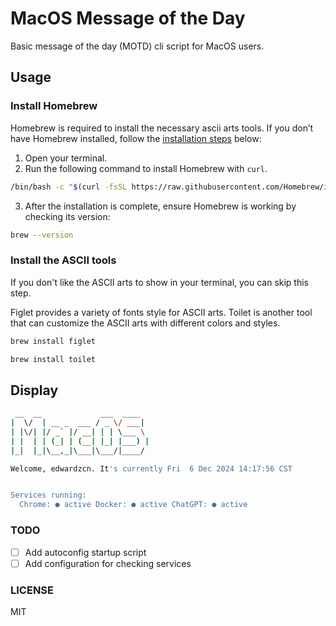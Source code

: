 # MacOS Message of the Day

Basic message of the day (MOTD) cli script for MacOS users.

## Usage

### Install Homebrew

Homebrew is required to install the necessary ascii arts tools. If you don’t have Homebrew installed, follow the [installation steps](https://brew.sh/) below:

1. Open your terminal.
2. Run the following command to install Homebrew with `curl`.

  ```bash
  /bin/bash -c "$(curl -fsSL https://raw.githubusercontent.com/Homebrew/install/HEAD/install.sh)"
  ```

3. After the installation is complete, ensure Homebrew is working by checking its version:


  ```bash
  brew --version
  ```

### Install the ASCII tools

If you don't like the ASCII arts to show in your terminal, you can skip this step.

Figlet provides a variety of fonts style for ASCII arts. Toilet is another tool that can customize the ASCII arts with different colors and styles.

```bash
brew install figlet
```

```bash
brew install toilet
```

## Display

```bash
 __  __             ___  ____
|  \/  | __ _  ___ / _ \/ ___|
| |\/| |/ _` |/ __| | | \___ \
| |  | | (_| | (__| |_| |___) |
|_|  |_|\__,_|\___|\___/|____/

Welcome, edwardzcn. It's currently Fri  6 Dec 2024 14:17:56 CST


Services running:
  Chrome: ● active Docker: ● active ChatGPT: ● active
```

### TODO

- [ ] Add autoconfig startup script
- [ ] Add configuration for checking services

### LICENSE

MIT